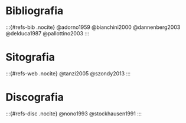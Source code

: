 
# Bibliografia

:::{#refs-bib .nocite}
@adorno1959
@bianchini2000
@dannenberg2003
@delduca1987
@pallottino2003
:::

# Sitografia

:::{#refs-web .nocite}
@tanzi2005
@szondy2013
:::

# Discografia

:::{#refs-disc .nocite}
@nono1993
@stockhausen1991
:::
